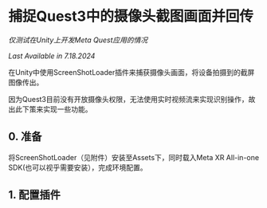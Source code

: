 # 捕捉Quest3中的摄像头截图画面并回传

*仅测试在Unity上开发Meta Quest应用的情况*

*Last Available in 7.18.2024*

在Unity中使用ScreenShotLoader插件来捕获摄像头画面，将设备拍摄到的截屏图像传出。

因为Quest3目前没有开放摄像头权限，无法使用实时视频流来实现识别操作，故出此下策来实现一些功能。

## 0. 准备
将ScreenShotLoader（见附件）安装至Assets下，同时载入Meta XR All-in-one SDK(也可以视乎需要安装），完成环境配置。

## 1. 配置插件

